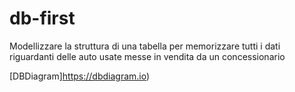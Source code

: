 # db-first

Modellizzare la struttura di una tabella per memorizzare tutti i dati riguardanti delle auto usate messe in vendita da un concessionario

[DBDiagram]https://dbdiagram.io)
